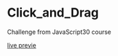 # Click_and_Drag

Challenge from JavaScript30 course

<a href="https://tomasz-paterka.github.io/Click_and_Drag/">live previe</a>
